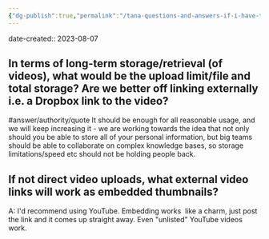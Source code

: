 ```yaml
---
{"dg-publish":true,"permalink":"/tana-questions-and-answers-if-i-have-them/","noteIcon":"2","created":"","updated":""}
---
```


date-created:: 2023-08-07
## In terms of long-term storage/retrieval (of videos), what would be the upload limit/file and total storage? Are we better off linking externally i.e. a Dropbox link to the video?

#answer/authority/quote
It should be enough for all reasonable usage, and we will keep increasing it - we are working towards the idea that not only should you be able to store all of your personal information, but big teams should be able to collaborate on complex knowledge bases, so storage limitations/speed etc should not be holding people back.

## If not direct video uploads, what external video links will work as embedded thumbnails?

A: I'd recommend using YouTube. Embedding works  like a charm, just post the link and it comes up straight away. Even "unlisted" YouTube videos work.
